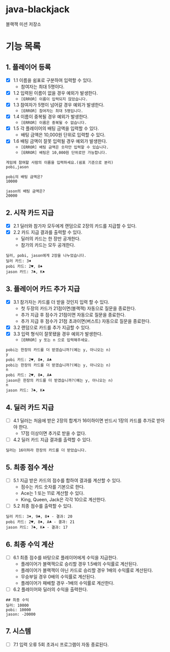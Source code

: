 # java-blackjack

블랙잭 미션 저장소

# 기능 목록

## 1. 플레이어 등록

- [x] 1.1 이름을 쉼표로 구분하여 입력할 수 있다.
    - 참여자는 최대 5명이다.
- [x] 1.2 입력된 이름이 없을 경우 예외가 발생한다.
    - `[ERROR] 이름이 입력되지 않았습니다.`
- [x] 1.3 참여자가 5명이 넘어갈 경우 예외가 발생한다.
    - `[ERROR] 참여자는 최대 5명입니다.`
- [x] 1.4 이름이 중복될 경우 예외가 발생한다.
    - `[ERROR] 이름은 중복될 수 없습니다.`
- [x] 1.5 각 플레이어의 배팅 금액을 입력할 수 있다.
    - 배팅 금액은 10,000원 단위로 입력할 수 있다.
- [x] 1.6 배팅 금액이 잘못 입력될 경우 예외가 발생한다.
    - `[ERROR] 배팅 금액은 숫자만 입력할 수 있습니다.`
    - `[ERROR] 배팅은 10,000원 단위로만 가능합니다.`

```
게임에 참여할 사람의 이름을 입력하세요.(쉼표 기준으로 분리)
pobi,jason

pobi의 배팅 금액은?
10000

jason의 배팅 금액은?
20000
```

## 2. 시작 카드 지급

- [x] 2.1 딜러와 참가자 모두에게 랜덤으로 2장의 카드를 지급할 수 있다.
- [x] 2.2 카드 지급 결과를 출력할 수 있다.
    - 딜러의 카드는 한 장만 공개한다.
    - 참가의 카드는 모두 공개한다.

```
딜러, pobi, jason에게 2장을 나누었습니다.
딜러 카드: 3♦︎
pobi 카드: 2♥︎, 8︎︎♠︎
jason 카드: 7♣︎, K♠︎
```

## 3. 플레이어 카드 추가 지급

- [x] 3.1 참가자는 카드를 더 받을 것인지 입력 할 수 있다.
    - 첫 두장의 카드가 21점이면(블랙잭) 자동으로 질문을 종료한다.
    - 추가 지급 후 점수가 21점이면 자동으로 질문을 종료한다.
    - 추가 지급 후 점수가 21점 초과이면(버스트) 자동으로 질문을 종료한다.
- [x] 3.2 랜덤으로 카드를 추가 지급할 수 있다.
- [x] 3.3 입력 형식이 잘못됐을 경우 예외가 발생한다.
    - `[ERROR] y 또는 n 으로 입력해주세요.`

```
pobi는 한장의 카드를 더 받겠습니까?(예는 y, 아니오는 n)
y
pobi 카드: 2♥︎, 8︎︎♠︎, A♣︎
pobi는 한장의 카드를 더 받겠습니까?(예는 y, 아니오는 n)
n
pobi 카드: 2♥︎, 8︎︎♠︎, A♣︎
jason은 한장의 카드를 더 받겠습니까?(예는 y, 아니오는 n)
n
jason 카드: 7♣︎, K♠︎
```

## 4. 딜러 카드 지급

- [ ] 4.1 딜러는 처음에 받은 2장의 합계가 16이하이면 반드시 1장의 카드를 추가로 받아야 한다.
    - 17점 이상이면 추가로 받을 수 없다.
- [ ] 4.2 딜러 카드 지급 결과를 출력할 수 있다.

```
딜러는 16이하라 한장의 카드를 더 받았습니다.
```

## 5. 최종 점수 계산

- [ ] 5.1 지급 받은 카드의 점수를 합하여 결과를 계산할 수 있다.
    - 점수는 카드 숫자를 기본으로 한다.
    - Ace는 1 또는 11로 계산할 수 있다.
    - King, Queen, Jack은 각각 10으로 계산한다.
- [ ] 5.2 최종 점수를 출력할 수 있다.

```
딜러 카드: 3♦︎, 9♣︎, 8♦︎ - 결과: 20
pobi 카드: 2♥︎, 8︎︎♠︎, A♣︎ - 결과: 21
jason 카드: 7♣︎, K♠︎ - 결과: 17
```

## 6. 최종 수익 계산

- [ ] 6.1 최종 점수를 바탕으로 플레이어에게 수익을 지급한다.
    - 플레이어가 블랙잭으로 승리할 경우 1.5배의 수익률로 계산된다.
    - 플레이어가 블랙잭이 아닌 카드로 승리할 경우 1배의 수익률로 계산된다.
    - 무승부일 경우 0배의 수익률로 계산된다.
    - 플레이어가 패배할 경우 -1배의 수익률로 계산한다.
- [ ] 6.2 플레이어와 딜러의 수익을 출력한다.

```
## 최종 수익
딜러: 10000
pobi: 10000 
jason: -20000
```

## 7. 시스템

- [ ] 7.1 입력 오류 5회 초과시 프로그램이 자동 종료된다.
